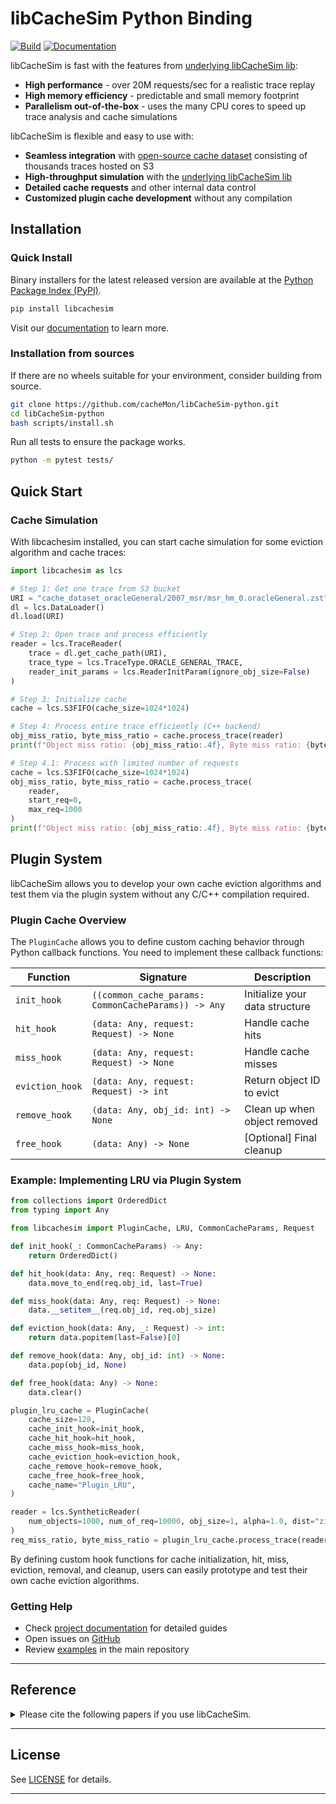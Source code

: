 # libCacheSim Python Binding

[![Build](https://github.com/cacheMon/libCacheSim-python/actions/workflows/build.yml/badge.svg)](https://github.com/cacheMon/libCacheSim-python/actions/workflows/build.yml)
[![Documentation](https://github.com/cacheMon/libCacheSim-python/actions/workflows/docs.yml/badge.svg)](docs.libcachesim.com/python)


libCacheSim is fast with the features from [underlying libCacheSim lib](https://github.com/1a1a11a/libCacheSim):

- **High performance** - over 20M requests/sec for a realistic trace replay
- **High memory efficiency** - predictable and small memory footprint
- **Parallelism out-of-the-box** - uses the many CPU cores to speed up trace analysis and cache simulations

libCacheSim is flexible and easy to use with:

- **Seamless integration** with [open-source cache dataset](https://github.com/cacheMon/cache_dataset) consisting of thousands traces hosted on S3
- **High-throughput simulation** with the [underlying libCacheSim lib](https://github.com/1a1a11a/libCacheSim)
- **Detailed cache requests** and other internal data control
- **Customized plugin cache development** without any compilation

## Installation

### Quick Install

Binary installers for the latest released version are available at the [Python Package Index (PyPI)](https://pypi.org/project/libcachesim).

```bash
pip install libcachesim
```

Visit our [documentation](https://cachemon.github.io/libCacheSim-python/getting_started/quickstart/) to learn more.

### Installation from sources

If there are no wheels suitable for your environment, consider building from source.

```bash
git clone https://github.com/cacheMon/libCacheSim-python.git
cd libCacheSim-python
bash scripts/install.sh
```

Run all tests to ensure the package works.

```bash
python -m pytest tests/
```

## Quick Start

### Cache Simulation

With libcachesim installed, you can start cache simulation for some eviction algorithm and cache traces:

```python
import libcachesim as lcs

# Step 1: Get one trace from S3 bucket
URI = "cache_dataset_oracleGeneral/2007_msr/msr_hm_0.oracleGeneral.zst"
dl = lcs.DataLoader()
dl.load(URI)

# Step 2: Open trace and process efficiently
reader = lcs.TraceReader(
    trace = dl.get_cache_path(URI),
    trace_type = lcs.TraceType.ORACLE_GENERAL_TRACE,
    reader_init_params = lcs.ReaderInitParam(ignore_obj_size=False)
)

# Step 3: Initialize cache
cache = lcs.S3FIFO(cache_size=1024*1024)

# Step 4: Process entire trace efficiently (C++ backend)
obj_miss_ratio, byte_miss_ratio = cache.process_trace(reader)
print(f"Object miss ratio: {obj_miss_ratio:.4f}, Byte miss ratio: {byte_miss_ratio:.4f}")

# Step 4.1: Process with limited number of requests
cache = lcs.S3FIFO(cache_size=1024*1024)
obj_miss_ratio, byte_miss_ratio = cache.process_trace(
    reader,
    start_req=0,
    max_req=1000
)
print(f"Object miss ratio: {obj_miss_ratio:.4f}, Byte miss ratio: {byte_miss_ratio:.4f}")
```

## Plugin System

libCacheSim allows you to develop your own cache eviction algorithms and test them via the plugin system without any C/C++ compilation required.

### Plugin Cache Overview

The `PluginCache` allows you to define custom caching behavior through Python callback functions. You need to implement these callback functions:

| Function | Signature | Description |
|----------|-----------|-------------|
| `init_hook` | `((common_cache_params: CommonCacheParams)) -> Any` | Initialize your data structure |
| `hit_hook` | `(data: Any, request: Request) -> None` | Handle cache hits |
| `miss_hook` | `(data: Any, request: Request) -> None` | Handle cache misses |
| `eviction_hook` | `(data: Any, request: Request) -> int` | Return object ID to evict |
| `remove_hook` | `(data: Any, obj_id: int) -> None` | Clean up when object removed |
| `free_hook` | `(data: Any) -> None` | [Optional] Final cleanup |

### Example: Implementing LRU via Plugin System

```python
from collections import OrderedDict
from typing import Any

from libcachesim import PluginCache, LRU, CommonCacheParams, Request

def init_hook(_: CommonCacheParams) -> Any:
    return OrderedDict()

def hit_hook(data: Any, req: Request) -> None:
    data.move_to_end(req.obj_id, last=True)

def miss_hook(data: Any, req: Request) -> None:
    data.__setitem__(req.obj_id, req.obj_size)

def eviction_hook(data: Any, _: Request) -> int:
    return data.popitem(last=False)[0]

def remove_hook(data: Any, obj_id: int) -> None:
    data.pop(obj_id, None)

def free_hook(data: Any) -> None:
    data.clear()

plugin_lru_cache = PluginCache(
    cache_size=128,
    cache_init_hook=init_hook,
    cache_hit_hook=hit_hook,
    cache_miss_hook=miss_hook,
    cache_eviction_hook=eviction_hook,
    cache_remove_hook=remove_hook,
    cache_free_hook=free_hook,
    cache_name="Plugin_LRU",
)

reader = lcs.SyntheticReader(
    num_objects=1000, num_of_req=10000, obj_size=1, alpha=1.0, dist="zipf"
)
req_miss_ratio, byte_miss_ratio = plugin_lru_cache.process_trace(reader)
```

By defining custom hook functions for cache initialization, hit, miss, eviction, removal, and cleanup, users can easily prototype and test their own cache eviction algorithms.

### Getting Help

- Check [project documentation](docs.libcachesim.com/python) for detailed guides
- Open issues on [GitHub](https://github.com/cacheMon/libCacheSim-python/issues)
- Review [examples](/example) in the main repository

---
## Reference
<details>
<summary> Please cite the following papers if you use libCacheSim. </summary>

```
@inproceedings{yang2020-workload,
    author = {Juncheng Yang and Yao Yue and K. V. Rashmi},
    title = {A large-scale analysis of hundreds of in-memory cache clusters at Twitter},
    booktitle = {14th USENIX Symposium on Operating Systems Design and Implementation (OSDI 20)},
    year = {2020},
    isbn = {978-1-939133-19-9},
    pages = {191--208},
    url = {https://www.usenix.org/conference/osdi20/presentation/yang},
    publisher = {USENIX Association},
}

@inproceedings{yang2023-s3fifo,
  title = {FIFO Queues Are All You Need for Cache Eviction},
  author = {Juncheng Yang and Yazhuo Zhang and Ziyue Qiu and Yao Yue and K.V. Rashmi},
  isbn = {9798400702297},
  publisher = {Association for Computing Machinery},
  booktitle = {Symposium on Operating Systems Principles (SOSP'23)},
  pages = {130–149},
  numpages = {20},
  year={2023}
}

@inproceedings{yang2023-qdlp,
  author = {Juncheng Yang and Ziyue Qiu and Yazhuo Zhang and Yao Yue and K.V. Rashmi},
  title = {FIFO Can Be Better than LRU: The Power of Lazy Promotion and Quick Demotion},
  year = {2023},
  isbn = {9798400701955},
  publisher = {Association for Computing Machinery},
  doi = {10.1145/3593856.3595887},
  booktitle = {Proceedings of the 19th Workshop on Hot Topics in Operating Systems (HotOS23)},
  pages = {70–79},
  numpages = {10},
}
```
If you used libCacheSim in your research, please cite the above papers.

</details>

---

## License
See [LICENSE](LICENSE) for details.

---
